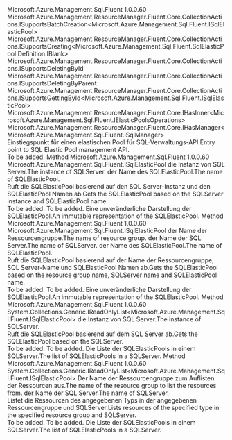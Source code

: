 <Type Name="ISqlElasticPools" FullName="Microsoft.Azure.Management.Sql.Fluent.ISqlElasticPools">
  <TypeSignature Language="C#" Value="public interface ISqlElasticPools : Microsoft.Azure.Management.ResourceManager.Fluent.Core.CollectionActions.ISupportsBatchCreation&lt;Microsoft.Azure.Management.Sql.Fluent.ISqlElasticPool&gt;, Microsoft.Azure.Management.ResourceManager.Fluent.Core.CollectionActions.ISupportsCreating&lt;Microsoft.Azure.Management.Sql.Fluent.SqlElasticPool.Definition.IBlank&gt;, Microsoft.Azure.Management.ResourceManager.Fluent.Core.CollectionActions.ISupportsDeletingById, Microsoft.Azure.Management.ResourceManager.Fluent.Core.CollectionActions.ISupportsDeletingByParent, Microsoft.Azure.Management.ResourceManager.Fluent.Core.CollectionActions.ISupportsGettingById&lt;Microsoft.Azure.Management.Sql.Fluent.ISqlElasticPool&gt;, Microsoft.Azure.Management.ResourceManager.Fluent.Core.IHasInner&lt;Microsoft.Azure.Management.Sql.Fluent.IElasticPoolsOperations&gt;, Microsoft.Azure.Management.ResourceManager.Fluent.Core.IHasManager&lt;Microsoft.Azure.Management.Sql.Fluent.ISqlManager&gt;" />
  <TypeSignature Language="ILAsm" Value=".class public interface auto ansi abstract ISqlElasticPools implements class Microsoft.Azure.Management.ResourceManager.Fluent.Core.CollectionActions.ISupportsBatchCreation`1&lt;class Microsoft.Azure.Management.Sql.Fluent.ISqlElasticPool&gt;, class Microsoft.Azure.Management.ResourceManager.Fluent.Core.CollectionActions.ISupportsCreating`1&lt;class Microsoft.Azure.Management.Sql.Fluent.SqlElasticPool.Definition.IBlank&gt;, class Microsoft.Azure.Management.ResourceManager.Fluent.Core.CollectionActions.ISupportsDeletingById, class Microsoft.Azure.Management.ResourceManager.Fluent.Core.CollectionActions.ISupportsDeletingByParent, class Microsoft.Azure.Management.ResourceManager.Fluent.Core.CollectionActions.ISupportsGettingById`1&lt;class Microsoft.Azure.Management.Sql.Fluent.ISqlElasticPool&gt;, class Microsoft.Azure.Management.ResourceManager.Fluent.Core.IHasInner`1&lt;class Microsoft.Azure.Management.Sql.Fluent.IElasticPoolsOperations&gt;, class Microsoft.Azure.Management.ResourceManager.Fluent.Core.IHasManager`1&lt;class Microsoft.Azure.Management.Sql.Fluent.ISqlManager&gt;" />
  <TypeSignature Language="DocId" Value="T:Microsoft.Azure.Management.Sql.Fluent.ISqlElasticPools" />
  <TypeSignature Language="VB.NET" Value="Public Interface ISqlElasticPools&#xA;Implements IHasInner(Of IElasticPoolsOperations), IHasManager(Of ISqlManager), ISupportsBatchCreation(Of ISqlElasticPool), ISupportsCreating(Of IBlank), ISupportsDeletingById, ISupportsDeletingByParent, ISupportsGettingById(Of ISqlElasticPool)" />
  <TypeSignature Language="F#" Value="type ISqlElasticPools = interface&#xA;    interface ISupportsCreating&lt;IBlank&gt;&#xA;    interface ISupportsDeletingById&#xA;    interface ISupportsGettingById&lt;ISqlElasticPool&gt;&#xA;    interface ISupportsBatchCreation&lt;ISqlElasticPool&gt;&#xA;    interface ISupportsDeletingByParent&#xA;    interface IHasManager&lt;ISqlManager&gt;&#xA;    interface IHasInner&lt;IElasticPoolsOperations&gt;" />
  <AssemblyInfo>
    <AssemblyName>Microsoft.Azure.Management.Sql.Fluent</AssemblyName>
    <AssemblyVersion>1.0.0.60</AssemblyVersion>
  </AssemblyInfo>
  <Interfaces>
    <Interface>
      <InterfaceName>Microsoft.Azure.Management.ResourceManager.Fluent.Core.CollectionActions.ISupportsBatchCreation&lt;Microsoft.Azure.Management.Sql.Fluent.ISqlElasticPool&gt;</InterfaceName>
    </Interface>
    <Interface>
      <InterfaceName>Microsoft.Azure.Management.ResourceManager.Fluent.Core.CollectionActions.ISupportsCreating&lt;Microsoft.Azure.Management.Sql.Fluent.SqlElasticPool.Definition.IBlank&gt;</InterfaceName>
    </Interface>
    <Interface>
      <InterfaceName>Microsoft.Azure.Management.ResourceManager.Fluent.Core.CollectionActions.ISupportsDeletingById</InterfaceName>
    </Interface>
    <Interface>
      <InterfaceName>Microsoft.Azure.Management.ResourceManager.Fluent.Core.CollectionActions.ISupportsDeletingByParent</InterfaceName>
    </Interface>
    <Interface>
      <InterfaceName>Microsoft.Azure.Management.ResourceManager.Fluent.Core.CollectionActions.ISupportsGettingById&lt;Microsoft.Azure.Management.Sql.Fluent.ISqlElasticPool&gt;</InterfaceName>
    </Interface>
    <Interface>
      <InterfaceName>Microsoft.Azure.Management.ResourceManager.Fluent.Core.IHasInner&lt;Microsoft.Azure.Management.Sql.Fluent.IElasticPoolsOperations&gt;</InterfaceName>
    </Interface>
    <Interface>
      <InterfaceName>Microsoft.Azure.Management.ResourceManager.Fluent.Core.IHasManager&lt;Microsoft.Azure.Management.Sql.Fluent.ISqlManager&gt;</InterfaceName>
    </Interface>
  </Interfaces>
  <Docs>
    <summary>
            <span data-ttu-id="9cd28-101">Einstiegspunkt für einen elastischen Pool für SQL-Verwaltungs-API.</span><span class="sxs-lookup"><span data-stu-id="9cd28-101">Entry point to SQL Elastic Pool management API.</span></span>
            </summary>
    <remarks>To be added.</remarks>
  </Docs>
  <Members>
    <Member MemberName="GetBySqlServer">
      <MemberSignature Language="C#" Value="public Microsoft.Azure.Management.Sql.Fluent.ISqlElasticPool GetBySqlServer (Microsoft.Azure.Management.Sql.Fluent.ISqlServer sqlServer, string name);" />
      <MemberSignature Language="ILAsm" Value=".method public hidebysig newslot virtual instance class Microsoft.Azure.Management.Sql.Fluent.ISqlElasticPool GetBySqlServer(class Microsoft.Azure.Management.Sql.Fluent.ISqlServer sqlServer, string name) cil managed" />
      <MemberSignature Language="DocId" Value="M:Microsoft.Azure.Management.Sql.Fluent.ISqlElasticPools.GetBySqlServer(Microsoft.Azure.Management.Sql.Fluent.ISqlServer,System.String)" />
      <MemberSignature Language="VB.NET" Value="Public Function GetBySqlServer (sqlServer As ISqlServer, name As String) As ISqlElasticPool" />
      <MemberSignature Language="F#" Value="abstract member GetBySqlServer : Microsoft.Azure.Management.Sql.Fluent.ISqlServer * string -&gt; Microsoft.Azure.Management.Sql.Fluent.ISqlElasticPool" Usage="iSqlElasticPools.GetBySqlServer (sqlServer, name)" />
      <MemberType>Method</MemberType>
      <AssemblyInfo>
        <AssemblyName>Microsoft.Azure.Management.Sql.Fluent</AssemblyName>
        <AssemblyVersion>1.0.0.60</AssemblyVersion>
      </AssemblyInfo>
      <ReturnValue>
        <ReturnType>Microsoft.Azure.Management.Sql.Fluent.ISqlElasticPool</ReturnType>
      </ReturnValue>
      <Parameters>
        <Parameter Name="sqlServer" Type="Microsoft.Azure.Management.Sql.Fluent.ISqlServer" />
        <Parameter Name="name" Type="System.String" />
      </Parameters>
      <Docs>
        <param name="sqlServer"><span data-ttu-id="9cd28-102">die Instanz von SQL Server.</span><span class="sxs-lookup"><span data-stu-id="9cd28-102">The instance of SQLServer.</span></span></param>
        <param name="name"><span data-ttu-id="9cd28-103">der Name des SQLElasticPool.</span><span class="sxs-lookup"><span data-stu-id="9cd28-103">The name of SQLElasticPool.</span></span></param>
        <summary>
            <span data-ttu-id="9cd28-104">Ruft die SQLElasticPool basierend auf den SQL Server-Instanz und den SQLElasticPool Namen ab.</span><span class="sxs-lookup"><span data-stu-id="9cd28-104">Gets the SQLElasticPool based on the SQLServer instance and SQLElasticPool name.</span></span>
            </summary>
        <returns>To be added.</returns>
        <remarks>To be added.</remarks>
        <return><span data-ttu-id="9cd28-105">Eine unveränderliche Darstellung der SQLElasticPool.</span><span class="sxs-lookup"><span data-stu-id="9cd28-105">An immutable representation of the SQLElasticPool.</span></span></return>
      </Docs>
    </Member>
    <Member MemberName="GetBySqlServer">
      <MemberSignature Language="C#" Value="public Microsoft.Azure.Management.Sql.Fluent.ISqlElasticPool GetBySqlServer (string resourceGroup, string sqlServerName, string name);" />
      <MemberSignature Language="ILAsm" Value=".method public hidebysig newslot virtual instance class Microsoft.Azure.Management.Sql.Fluent.ISqlElasticPool GetBySqlServer(string resourceGroup, string sqlServerName, string name) cil managed" />
      <MemberSignature Language="DocId" Value="M:Microsoft.Azure.Management.Sql.Fluent.ISqlElasticPools.GetBySqlServer(System.String,System.String,System.String)" />
      <MemberSignature Language="VB.NET" Value="Public Function GetBySqlServer (resourceGroup As String, sqlServerName As String, name As String) As ISqlElasticPool" />
      <MemberSignature Language="F#" Value="abstract member GetBySqlServer : string * string * string -&gt; Microsoft.Azure.Management.Sql.Fluent.ISqlElasticPool" Usage="iSqlElasticPools.GetBySqlServer (resourceGroup, sqlServerName, name)" />
      <MemberType>Method</MemberType>
      <AssemblyInfo>
        <AssemblyName>Microsoft.Azure.Management.Sql.Fluent</AssemblyName>
        <AssemblyVersion>1.0.0.60</AssemblyVersion>
      </AssemblyInfo>
      <ReturnValue>
        <ReturnType>Microsoft.Azure.Management.Sql.Fluent.ISqlElasticPool</ReturnType>
      </ReturnValue>
      <Parameters>
        <Parameter Name="resourceGroup" Type="System.String" />
        <Parameter Name="sqlServerName" Type="System.String" />
        <Parameter Name="name" Type="System.String" />
      </Parameters>
      <Docs>
        <param name="resourceGroup"><span data-ttu-id="9cd28-106">der Name der Ressourcengruppe.</span><span class="sxs-lookup"><span data-stu-id="9cd28-106">The name of resource group.</span></span></param>
        <param name="sqlServerName"><span data-ttu-id="9cd28-107">der Name der SQL Server.</span><span class="sxs-lookup"><span data-stu-id="9cd28-107">The name of SQLServer.</span></span></param>
        <param name="name"><span data-ttu-id="9cd28-108">der Name des SQLElasticPool.</span><span class="sxs-lookup"><span data-stu-id="9cd28-108">The name of SQLElasticPool.</span></span></param>
        <summary>
            <span data-ttu-id="9cd28-109">Ruft die SQLElasticPool basierend auf der Name der Ressourcengruppe, SQL Server-Name und SQLElasticPool Namen ab.</span><span class="sxs-lookup"><span data-stu-id="9cd28-109">Gets the SQLElasticPool based on the resource group name, SQLServer name and SQLElasticPool name.</span></span>
            </summary>
        <returns>To be added.</returns>
        <remarks>To be added.</remarks>
        <return><span data-ttu-id="9cd28-110">Eine unveränderliche Darstellung der SQLElasticPool.</span><span class="sxs-lookup"><span data-stu-id="9cd28-110">An immutable representation of the SQLElasticPool.</span></span></return>
      </Docs>
    </Member>
    <Member MemberName="ListBySqlServer">
      <MemberSignature Language="C#" Value="public System.Collections.Generic.IReadOnlyList&lt;Microsoft.Azure.Management.Sql.Fluent.ISqlElasticPool&gt; ListBySqlServer (Microsoft.Azure.Management.Sql.Fluent.ISqlServer sqlServer);" />
      <MemberSignature Language="ILAsm" Value=".method public hidebysig newslot virtual instance class System.Collections.Generic.IReadOnlyList`1&lt;class Microsoft.Azure.Management.Sql.Fluent.ISqlElasticPool&gt; ListBySqlServer(class Microsoft.Azure.Management.Sql.Fluent.ISqlServer sqlServer) cil managed" />
      <MemberSignature Language="DocId" Value="M:Microsoft.Azure.Management.Sql.Fluent.ISqlElasticPools.ListBySqlServer(Microsoft.Azure.Management.Sql.Fluent.ISqlServer)" />
      <MemberSignature Language="VB.NET" Value="Public Function ListBySqlServer (sqlServer As ISqlServer) As IReadOnlyList(Of ISqlElasticPool)" />
      <MemberSignature Language="F#" Value="abstract member ListBySqlServer : Microsoft.Azure.Management.Sql.Fluent.ISqlServer -&gt; System.Collections.Generic.IReadOnlyList&lt;Microsoft.Azure.Management.Sql.Fluent.ISqlElasticPool&gt;" Usage="iSqlElasticPools.ListBySqlServer sqlServer" />
      <MemberType>Method</MemberType>
      <AssemblyInfo>
        <AssemblyName>Microsoft.Azure.Management.Sql.Fluent</AssemblyName>
        <AssemblyVersion>1.0.0.60</AssemblyVersion>
      </AssemblyInfo>
      <ReturnValue>
        <ReturnType>System.Collections.Generic.IReadOnlyList&lt;Microsoft.Azure.Management.Sql.Fluent.ISqlElasticPool&gt;</ReturnType>
      </ReturnValue>
      <Parameters>
        <Parameter Name="sqlServer" Type="Microsoft.Azure.Management.Sql.Fluent.ISqlServer" />
      </Parameters>
      <Docs>
        <param name="sqlServer"><span data-ttu-id="9cd28-111">die Instanz von SQL Server.</span><span class="sxs-lookup"><span data-stu-id="9cd28-111">The instance of SQLServer.</span></span></param>
        <summary>
            <span data-ttu-id="9cd28-112">Ruft die SQLElasticPool basierend auf dem SQL Server ab.</span><span class="sxs-lookup"><span data-stu-id="9cd28-112">Gets the SQLElasticPool based on the SQLServer.</span></span>
            </summary>
        <returns>To be added.</returns>
        <remarks>To be added.</remarks>
        <return><span data-ttu-id="9cd28-113">Die Liste der SQLElasticPools in einem SQLServer.</span><span class="sxs-lookup"><span data-stu-id="9cd28-113">The list of SQLElasticPools in a SQLServer.</span></span></return>
      </Docs>
    </Member>
    <Member MemberName="ListBySqlServer">
      <MemberSignature Language="C#" Value="public System.Collections.Generic.IReadOnlyList&lt;Microsoft.Azure.Management.Sql.Fluent.ISqlElasticPool&gt; ListBySqlServer (string resourceGroupName, string sqlServerName);" />
      <MemberSignature Language="ILAsm" Value=".method public hidebysig newslot virtual instance class System.Collections.Generic.IReadOnlyList`1&lt;class Microsoft.Azure.Management.Sql.Fluent.ISqlElasticPool&gt; ListBySqlServer(string resourceGroupName, string sqlServerName) cil managed" />
      <MemberSignature Language="DocId" Value="M:Microsoft.Azure.Management.Sql.Fluent.ISqlElasticPools.ListBySqlServer(System.String,System.String)" />
      <MemberSignature Language="VB.NET" Value="Public Function ListBySqlServer (resourceGroupName As String, sqlServerName As String) As IReadOnlyList(Of ISqlElasticPool)" />
      <MemberSignature Language="F#" Value="abstract member ListBySqlServer : string * string -&gt; System.Collections.Generic.IReadOnlyList&lt;Microsoft.Azure.Management.Sql.Fluent.ISqlElasticPool&gt;" Usage="iSqlElasticPools.ListBySqlServer (resourceGroupName, sqlServerName)" />
      <MemberType>Method</MemberType>
      <AssemblyInfo>
        <AssemblyName>Microsoft.Azure.Management.Sql.Fluent</AssemblyName>
        <AssemblyVersion>1.0.0.60</AssemblyVersion>
      </AssemblyInfo>
      <ReturnValue>
        <ReturnType>System.Collections.Generic.IReadOnlyList&lt;Microsoft.Azure.Management.Sql.Fluent.ISqlElasticPool&gt;</ReturnType>
      </ReturnValue>
      <Parameters>
        <Parameter Name="resourceGroupName" Type="System.String" />
        <Parameter Name="sqlServerName" Type="System.String" />
      </Parameters>
      <Docs>
        <param name="resourceGroupName"><span data-ttu-id="9cd28-114">Der Name der Ressourcengruppe zum Auflisten der Ressourcen aus.</span><span class="sxs-lookup"><span data-stu-id="9cd28-114">The name of the resource group to list the resources from.</span></span></param>
        <param name="sqlServerName"><span data-ttu-id="9cd28-115">der Name der SQL Server.</span><span class="sxs-lookup"><span data-stu-id="9cd28-115">The name of SQLServer.</span></span></param>
        <summary>
            <span data-ttu-id="9cd28-116">Listet die Ressourcen des angegebenen Typs in der angegebenen Ressourcengruppe und SQLServer.</span><span class="sxs-lookup"><span data-stu-id="9cd28-116">Lists resources of the specified type in the specified resource group and SQLServer.</span></span>
            </summary>
        <returns>To be added.</returns>
        <remarks>To be added.</remarks>
        <return><span data-ttu-id="9cd28-117">Die Liste der SQLElasticPools in einem SQLServer.</span><span class="sxs-lookup"><span data-stu-id="9cd28-117">The list of SQLElasticPools in a SQLServer.</span></span></return>
      </Docs>
    </Member>
  </Members>
</Type>